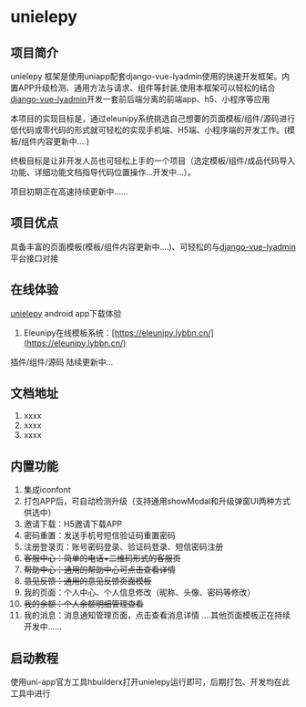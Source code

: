 # unielepy

## 项目简介

unielepy 框架是使用uniapp配套django-vue-lyadmin使用的快速开发框架。内置APP升级检测、通用方法与请求、组件等封装,使用本框架可以轻松的结合[django-vue-lyadmin](https://gitee.com/lybbn/django-vue-lyadmin)开发一套前后端分离的前端app、h5、小程序等应用

本项目的实现目标是，通过eleunipy系统挑选自己想要的页面模板/组件/源码进行低代码或零代码的形式就可轻松的实现手机端、H5端、小程序端的开发工作。(模板/组件内容更新中....)

终极目标是让非开发人员也可轻松上手的一个项目（选定模板/组件/成品代码导入功能、详细功能文档指导代码位置操作...开发中...）。

项目初期正在高速持续更新中......

## 项目优点

具备丰富的页面模板(模板/组件内容更新中....)、可轻松的与[django-vue-lyadmin](https://gitee.com/lybbn/django-vue-lyadmin)平台接口对接

## 在线体验

[unielepy](https://www.pgyer.com/3Y1a) android app下载体验

1.  Eleunipy在线模板系统：[https://eleunipy.lybbn.cn/](https://eleunipy.lybbn.cn/)

插件/组件/源码 陆续更新中...

## 文档地址

1.  xxxx
2.  xxxx
3.  xxxx

## 内置功能
1. 集成iconfont
1. 打包APP后，可自动检测升级（支持通用showModal和升级弹窗UI两种方式供选中）
1. 邀请下载：H5邀请下载APP
1. 密码重置：发送手机号短信验证码重置密码
1. 注册登录页：账号密码登录、验证码登录、短信密码注册
1. ~~客服中心：简单的电话+二维码形式的客服页~~
1. ~~帮助中心：通用的帮助中心可点击查看详情~~
1. ~~意见反馈：通用的意见反馈页面模板~~
1. 我的页面：个人中心、个人信息修改（昵称、头像、密码等修改）
1. ~~我的余额：个人余额明细管理查看~~
1. 我的消息：消息通知管理页面，点击查看消息详情
....其他页面模板正在持续开发中......

## 启动教程

使用uni-app官方工具hbuilderx打开unielepy运行即可，后期打包、开发均在此工具中进行
